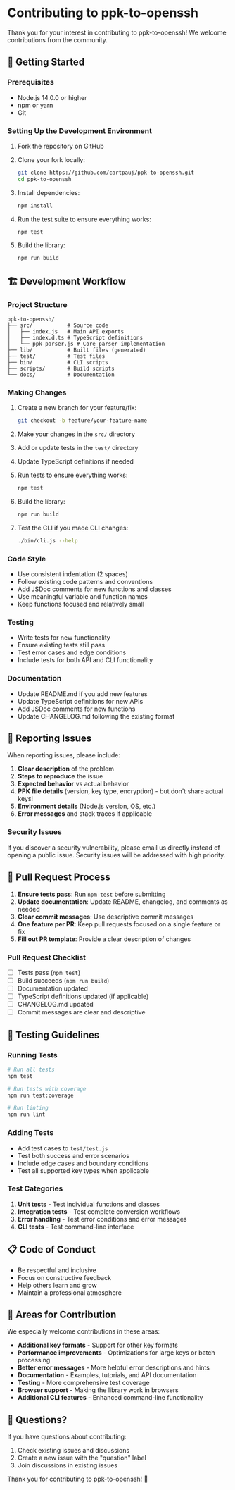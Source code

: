 # Contributing to ppk-to-openssh

Thank you for your interest in contributing to ppk-to-openssh! We welcome contributions from the community.

## 🚀 Getting Started

### Prerequisites

- Node.js 14.0.0 or higher
- npm or yarn
- Git

### Setting Up the Development Environment

1. Fork the repository on GitHub
2. Clone your fork locally:
   ```bash
   git clone https://github.com/cartpauj/ppk-to-openssh.git
   cd ppk-to-openssh
   ```

3. Install dependencies:
   ```bash
   npm install
   ```

4. Run the test suite to ensure everything works:
   ```bash
   npm test
   ```

6. Build the library:
   ```bash
   npm run build
   ```

## 🏗️ Development Workflow

### Project Structure

```
ppk-to-openssh/
├── src/           # Source code
│   ├── index.js   # Main API exports
│   ├── index.d.ts # TypeScript definitions
│   └── ppk-parser.js # Core parser implementation
├── lib/           # Built files (generated)
├── test/          # Test files
├── bin/           # CLI scripts
├── scripts/       # Build scripts
└── docs/          # Documentation
```

### Making Changes

1. Create a new branch for your feature/fix:
   ```bash
   git checkout -b feature/your-feature-name
   ```

2. Make your changes in the `src/` directory
3. Add or update tests in the `test/` directory
4. Update TypeScript definitions if needed
5. Run tests to ensure everything works:
   ```bash
   npm test
   ```

6. Build the library:
   ```bash
   npm run build
   ```

7. Test the CLI if you made CLI changes:
   ```bash
   ./bin/cli.js --help
   ```

### Code Style

- Use consistent indentation (2 spaces)
- Follow existing code patterns and conventions
- Add JSDoc comments for new functions and classes
- Use meaningful variable and function names
- Keep functions focused and relatively small

### Testing

- Write tests for new functionality
- Ensure existing tests still pass
- Test error cases and edge conditions
- Include tests for both API and CLI functionality

### Documentation

- Update README.md if you add new features
- Update TypeScript definitions for new APIs
- Add JSDoc comments for new functions
- Update CHANGELOG.md following the existing format

## 🐛 Reporting Issues

When reporting issues, please include:

1. **Clear description** of the problem
2. **Steps to reproduce** the issue
3. **Expected behavior** vs actual behavior
4. **PPK file details** (version, key type, encryption) - but don't share actual keys!
5. **Environment details** (Node.js version, OS, etc.)
6. **Error messages** and stack traces if applicable

### Security Issues

If you discover a security vulnerability, please email us directly instead of opening a public issue. Security issues will be addressed with high priority.

## 🔄 Pull Request Process

1. **Ensure tests pass**: Run `npm test` before submitting
2. **Update documentation**: Update README, changelog, and comments as needed
3. **Clear commit messages**: Use descriptive commit messages
4. **One feature per PR**: Keep pull requests focused on a single feature or fix
5. **Fill out PR template**: Provide a clear description of changes

### Pull Request Checklist

- [ ] Tests pass (`npm test`)
- [ ] Build succeeds (`npm run build`)
- [ ] Documentation updated
- [ ] TypeScript definitions updated (if applicable)
- [ ] CHANGELOG.md updated
- [ ] Commit messages are clear and descriptive

## 🧪 Testing Guidelines

### Running Tests

```bash
# Run all tests
npm test

# Run tests with coverage
npm run test:coverage

# Run linting
npm run lint
```

### Adding Tests

- Add test cases to `test/test.js`
- Test both success and error scenarios
- Include edge cases and boundary conditions
- Test all supported key types when applicable

### Test Categories

1. **Unit tests** - Test individual functions and classes
2. **Integration tests** - Test complete conversion workflows
3. **Error handling** - Test error conditions and error messages
4. **CLI tests** - Test command-line interface

## 📋 Code of Conduct

- Be respectful and inclusive
- Focus on constructive feedback
- Help others learn and grow
- Maintain a professional atmosphere

## 🎯 Areas for Contribution

We especially welcome contributions in these areas:

- **Additional key formats** - Support for other key formats
- **Performance improvements** - Optimizations for large keys or batch processing
- **Better error messages** - More helpful error descriptions and hints
- **Documentation** - Examples, tutorials, and API documentation
- **Testing** - More comprehensive test coverage
- **Browser support** - Making the library work in browsers
- **Additional CLI features** - Enhanced command-line functionality

## 🤔 Questions?

If you have questions about contributing:

1. Check existing issues and discussions
2. Create a new issue with the "question" label
3. Join discussions in existing issues

Thank you for contributing to ppk-to-openssh! 🎉